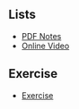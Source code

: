 ## Lists
+ [PDF Notes](https://github.com/mqhe/learning-materials/blob/main/python/lists/04-functions.pdf)
+ [Online Video](https://personalpages.manchester.ac.uk/staff/stefan.guettel/py/04-video.php)

## Exercise
+ [Exercise](https://personalpages.manchester.ac.uk/staff/stefan.guettel/py/04b-exercises.html)
